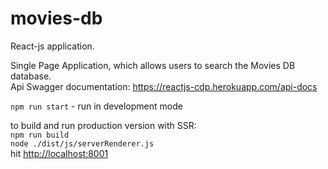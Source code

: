 # movies-db

React-js application. 

Single Page Application, which allows users to search the Movies DB database.  
Api Swagger documentation: https://reactjs-cdp.herokuapp.com/api-docs    


`npm run start` - run in development mode  

to build and run production version with SSR:  
`npm run build`  
`node ./dist/js/serverRenderer.js`  
hit [http://localhost:8001](http://localhost:8001)  

